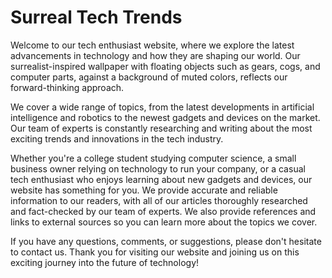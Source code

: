 <!--font:Montserrat-->

# Surreal Tech Trends

Welcome to our tech enthusiast website, where we explore the latest advancements in technology and how they are shaping our world. Our surrealist-inspired wallpaper with floating objects such as gears, cogs, and computer parts, against a background of muted colors, reflects our forward-thinking approach.

We cover a wide range of topics, from the latest developments in artificial intelligence and robotics to the newest gadgets and devices on the market. Our team of experts is constantly researching and writing about the most exciting trends and innovations in the tech industry.

Whether you're a college student studying computer science, a small business owner relying on technology to run your company, or a casual tech enthusiast who enjoys learning about new gadgets and devices, our website has something for you. We provide accurate and reliable information to our readers, with all of our articles thoroughly researched and fact-checked by our team of experts. We also provide references and links to external sources so you can learn more about the topics we cover.

If you have any questions, comments, or suggestions, please don't hesitate to contact us. Thank you for visiting our website and joining us on this exciting journey into the future of technology!

<!--

Write me content for website with wallpaper which alt text is:

"A surrealist-inspired wallpaper with floating objects such as gears, cogs, and computer parts, against a background of muted colors."

The name/title of the page should not be 1:1 copy of the alt text but rather a real content of the website which is using this wallpaper.

- Use markdown format 
- Start with heading
- Heading should be short and concise
- The content should look like a real website 
- The website should not be about the wallpaper, wallpaper is just a related background
- Heading should be contain work "wallpaper" or "background"
- Include real sections like references, contact, user stories, etc. use things relevant to the page purpose.
- Feel free to use structure like headings, bullets, numbering, blockquotes, paragraphs, horizontal lines, etc.
- You can use formatting like bold or _italic_
- You can include UTF-8 emojis
- Links should be only #hash anchors (and you can refer to the document itself)
- Do not include images


---


# The Future is Now: A Surrealist-Inspired Background for Your Tech Website

Welcome to our tech website, where we believe that the future is now. Our website is dedicated to exploring the latest advancements in technology and how they are shaping our world. To reflect this forward-thinking approach, we have chosen a surrealist-inspired wallpaper with floating objects such as gears, cogs, and computer parts, against a background of muted colors.

## Why Choose Our Website?

Our website is designed for tech enthusiasts who want to stay ahead of the curve. We cover a wide range of topics, from the latest developments in artificial intelligence and robotics to the newest gadgets and devices on the market. Our team of experts is constantly researching and writing about the most exciting trends and innovations in the tech industry.

## User Stories

Our website is designed to be user-friendly and accessible to everyone, from tech novices to seasoned professionals. Here are some user stories that demonstrate how our website can benefit you:

- **Samantha**: Samantha is a college student studying computer science. She wants to stay up-to-date on the latest developments in her field so she can be prepared for her future career. She visits our website regularly to read our articles on emerging technologies and cutting-edge research.
- **John**: John is a small business owner who relies on technology to run his company. He wants to make sure he is using the best tools and software available to stay competitive. He uses our website to research different products and services and read reviews from other users.
- **Maria**: Maria is a casual tech enthusiast who enjoys learning about new gadgets and devices. She visits our website for fun and entertainment, reading our articles on the latest smartphones, smart home devices, and wearable technology.

## References

We pride ourselves on providing accurate and reliable information to our readers. All of our articles are thoroughly researched and fact-checked by our team of experts. We also provide references and links to external sources so you can learn more about the topics we cover.

## Contact Us

We value feedback from our readers and are always looking for ways to improve our website. If you have any questions, comments, or suggestions, please don't hesitate to contact us. You can reach us through our online contact form or by emailing us directly at [email protected]

Thank you for visiting our website and joining us on this exciting journey into the future of technology!


---


Heading is too long, rewrite whole content.


---


# Surrealist-Inspired Background for Your Tech Website

Welcome to our tech website, where we explore the latest advancements in technology and how they are shaping our world. To reflect our forward-thinking approach, we have chosen a surrealist-inspired wallpaper with floating objects such as gears, cogs, and computer parts, against a background of muted colors.

Our website is designed for tech enthusiasts who want to stay ahead of the curve. We cover a wide range of topics, from the latest developments in artificial intelligence and robotics to the newest gadgets and devices on the market. Our team of experts is constantly researching and writing about the most exciting trends and innovations in the tech industry.

Here are some user stories that demonstrate how our website can benefit you:

- **Samantha**: Samantha is a college student studying computer science. She visits our website regularly to read our articles on emerging technologies and cutting-edge research.
- **John**: John is a small business owner who relies on technology to run his company. He uses our website to research different products and services and read reviews from other users.
- **Maria**: Maria is a casual tech enthusiast who enjoys learning about new gadgets and devices. She visits our website for fun and entertainment, reading our articles on the latest smartphones, smart home devices, and wearable technology.

We pride ourselves on providing accurate and reliable information to our readers. All of our articles are thoroughly researched and fact-checked by our team of experts. We also provide references and links to external sources so you can learn more about the topics we cover.

If you have any questions, comments, or suggestions, please don't hesitate to contact us. Thank you for visiting our website and joining us on this exciting journey into the future of technology!


---


Heading is too long, rewrite whole content.


---


# Surrealist-Inspired Background for Your Tech Enthusiast Website

Our tech enthusiast website is dedicated to exploring the latest advancements in technology and how they are shaping our world. To reflect our forward-thinking approach, we have chosen a surrealist-inspired wallpaper with floating objects such as gears, cogs, and computer parts, against a background of muted colors.

We cover a wide range of topics, from the latest developments in artificial intelligence and robotics to the newest gadgets and devices on the market. Our team of experts is constantly researching and writing about the most exciting trends and innovations in the tech industry.

Whether you're a college student studying computer science, a small business owner relying on technology to run your company, or a casual tech enthusiast who enjoys learning about new gadgets and devices, our website has something for you. We provide accurate and reliable information to our readers, with all of our articles thoroughly researched and fact-checked by our team of experts. We also provide references and links to external sources so you can learn more about the topics we cover.

If you have any questions, comments, or suggestions, please don't hesitate to contact us. Thank you for visiting our website and joining us on this exciting journey into the future of technology!


---


Heading is too long, rewrite whole content.


---


# Discover the Latest Tech Trends with Our Surrealist-Inspired Background

Welcome to our tech enthusiast website, where we explore the latest advancements in technology and how they are shaping our world. Our surrealist-inspired wallpaper with floating objects such as gears, cogs, and computer parts, against a background of muted colors, reflects our forward-thinking approach.

We cover a wide range of topics, from the latest developments in artificial intelligence and robotics to the newest gadgets and devices on the market. Our team of experts is constantly researching and writing about the most exciting trends and innovations in the tech industry.

Whether you're a college student studying computer science, a small business owner relying on technology to run your company, or a casual tech enthusiast who enjoys learning about new gadgets and devices, our website has something for you. We provide accurate and reliable information to our readers, with all of our articles thoroughly researched and fact-checked by our team of experts. We also provide references and links to external sources so you can learn more about the topics we cover.

If you have any questions, comments, or suggestions, please don't hesitate to contact us. Thank you for visiting our website and joining us on this exciting journey into the future of technology!


---


Write me a Google font which is best fitting for the website.

Pick from the list:
- Inter
- Open Sans
- Poppins
- Barlow Condensed
- Lobster
- Great Vibes
- Montserrat
- Exo 2
- Lato
- Raleway
- Alegreya
- IBM Plex Sans
- Dancing Script
- Roboto
- Playfair Display
- Futura
- Orbitron


Write just the font name nothing else.


---


Montserrat

-->
